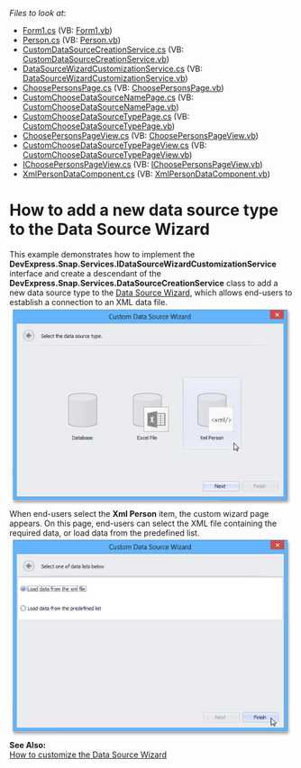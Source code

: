 <!-- default file list -->
*Files to look at*:

* [Form1.cs](./CS/CustomWizardExample/Form1.cs) (VB: [Form1.vb](./VB/CustomWizardExample/Form1.vb))
* [Person.cs](./CS/CustomWizardExample/Person.cs) (VB: [Person.vb](./VB/CustomWizardExample/Person.vb))
* [CustomDataSourceCreationService.cs](./CS/CustomWizardExample/Wizard/CustomDataSourceCreationService.cs) (VB: [CustomDataSourceCreationService.vb](./VB/CustomWizardExample/Wizard/CustomDataSourceCreationService.vb))
* [DataSourceWizardCustomizationService.cs](./CS/CustomWizardExample/Wizard/DataSourceWizardCustomizationService.cs) (VB: [DataSourceWizardCustomizationService.vb](./VB/CustomWizardExample/Wizard/DataSourceWizardCustomizationService.vb))
* [ChoosePersonsPage.cs](./CS/CustomWizardExample/Wizard/Presenters/ChoosePersonsPage.cs) (VB: [ChoosePersonsPage.vb](./VB/CustomWizardExample/Wizard/Presenters/ChoosePersonsPage.vb))
* [CustomChooseDataSourceNamePage.cs](./CS/CustomWizardExample/Wizard/Presenters/CustomChooseDataSourceNamePage.cs) (VB: [CustomChooseDataSourceNamePage.vb](./VB/CustomWizardExample/Wizard/Presenters/CustomChooseDataSourceNamePage.vb))
* [CustomChooseDataSourceTypePage.cs](./CS/CustomWizardExample/Wizard/Presenters/CustomChooseDataSourceTypePage.cs) (VB: [CustomChooseDataSourceTypePage.vb](./VB/CustomWizardExample/Wizard/Presenters/CustomChooseDataSourceTypePage.vb))
* [ChoosePersonsPageView.cs](./CS/CustomWizardExample/Wizard/Views/ChoosePersonsPageView.cs) (VB: [ChoosePersonsPageView.vb](./VB/CustomWizardExample/Wizard/Views/ChoosePersonsPageView.vb))
* [CustomChooseDataSourceTypePageView.cs](./CS/CustomWizardExample/Wizard/Views/CustomChooseDataSourceTypePageView.cs) (VB: [CustomChooseDataSourceTypePageView.vb](./VB/CustomWizardExample/Wizard/Views/CustomChooseDataSourceTypePageView.vb))
* [IChoosePersonsPageView.cs](./CS/CustomWizardExample/Wizard/Views/IChoosePersonsPageView.cs) (VB: [IChoosePersonsPageView.vb](./VB/CustomWizardExample/Wizard/Views/IChoosePersonsPageView.vb))
* [XmlPersonDataComponent.cs](./CS/CustomWizardExample/Wizard/XmlPersonDataComponent.cs) (VB: [XmlPersonDataComponent.vb](./VB/CustomWizardExample/Wizard/XmlPersonDataComponent.vb))
<!-- default file list end -->
# How to add a new data source type to the Data Source Wizard


This example demonstrates how to implement the <strong>DevExpress.Snap.Services.IDataSourceWizardCustomizationService</strong> interface and create a descendant of the <strong>DevExpress.Snap.Services.DataSourceCreationService</strong> class to add a new data source type to the <a href="https://documentation.devexpress.com/#WindowsForms/CustomDocument15603">Data Source Wizard</a>, which allows end-users to establish a connection to an XML data file. <br /><img src="https://raw.githubusercontent.com/DevExpress-Examples/how-to-add-a-new-data-source-type-to-the-data-source-wizard-t310160/15.2.10+/media/13d44a2d-879a-11e5-80bf-00155d62480c.png"><br />When end-users select the <strong>Xml Person</strong> item, the custom wizard page appears. On this page, end-users can select the XML file containing the required data, or load data from the predefined list.<br /><img src="https://raw.githubusercontent.com/DevExpress-Examples/how-to-add-a-new-data-source-type-to-the-data-source-wizard-t310160/15.2.10+/media/28f522d9-879a-11e5-80bf-00155d62480c.png"><br /><strong>See Also:</strong><br /><a href="https://documentation.devexpress.com/#WindowsForms/CustomDocument114899">How to customize the Data Source Wizard</a>

<br/>


